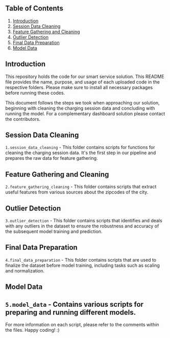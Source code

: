 
## Table of Contents

1. [Introduction](#introduction)
2. [Session Data Cleaning](#session-data-cleaning)
3. [Feature Gathering and Cleaning](#feature-gathering-and-cleaning)
4. [Outlier Detection](#outlier-detection)
5. [Final Data Preparation](#final-data-preparation)
6. [Model Data](#model-data)

## Introduction <a name="introduction"></a>

This repository holds the code for our smart service solution. This README file provides the name, purpose, and usage of each uploaded code in the respective folders. Please make sure to install all necessary packages before running these codes.

This document follows the steps we took when approaching our solution, beginning with cleaning the charging session data and concluding with running the model. For a complementary dashboard solution please contact the contributors.

## Session Data Cleaning <a name="session-data-cleaning"></a>

`1.session_data_cleaning` - This folder contains scripts for functions for cleaning the charging session data. It's the first step in our pipeline and prepares the raw data for feature gathering.

## Feature Gathering and Cleaning <a name="feature-gathering-and-cleaning"></a>

`2.feature_gathering_cleaning` - This folder contains scripts that extract useful features from various sources about the zipcodes of the city.

## Outlier Detection <a name="outlier-detection"></a>

`3.outlier_detection` - This folder contains scripts that identifies and deals with any outliers in the dataset to ensure the robustness and accuracy of the subsequent model training and prediction.

## Final Data Preparation <a name="final-data-preparation"></a>

`4.final_data_preparation` - This folder contains scripts that are used to finalize the dataset before model training, including tasks such as scaling and normalization.

## Model Data <a name="model-data"></a>

`5.model_data` - Contains various scripts for preparing and running different models.
---

For more information on each script, please refer to the comments within the files. Happy coding! :) 
